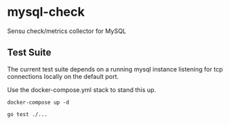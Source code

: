 # mysql-check
Sensu check/metrics collector for MySQL


## Test Suite

The current test suite depends on a running mysql instance listening for tcp connections locally on the default port.

Use the docker-compose.yml stack to stand this up.

`docker-compose up -d`

`go test ./...`

